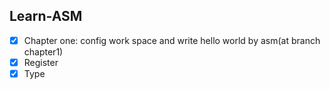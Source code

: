 ## Learn-ASM

- [x] Chapter one: config work space and write hello world by asm(at branch chapter1)
- [x] Register
- [x] Type
